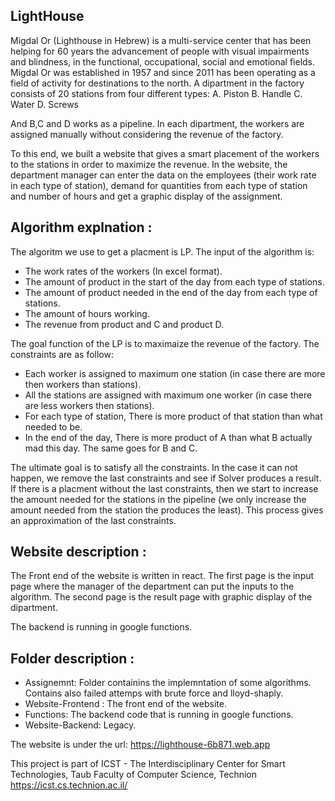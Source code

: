 ## LightHouse

Migdal Or (Lighthouse in Hebrew) is a multi-service center that has been helping for 60 years the advancement of people with visual impairments and blindness, in the functional, occupational, social and emotional fields.
Migdal Or was established in 1957 and since 2011 has been operating as a field of activity for destinations to the north.
A dipartment in the factory consists of 20 stations from four different types:
A. Piston
B. Handle
C. Water
D. Screws

And B,C and D works as a pipeline.
In each dipartment, the workers are assigned manually without considering the revenue of the factory.

To this end, we built a website that gives a smart placement of the workers to the stations in order to maximize the revenue.
In the website, the department manager can enter the data on the employees (their work rate in each type of station), demand for quantities from each type of station and number of hours and get a graphic display of the assignment.

## Algorithm explnation :
The algoritm we use to get a placment is LP.
The input of the algorithm is:
* The work rates of the workers (In excel format).
* The amount of product in the start of the day from each type of stations.
* The amount of product needed in the end of the day from each type of stations.
* The amount of hours working.
* The revenue from product and C and product D.

The goal function of the LP is to maximaize the revenue of the factory.
The constraints are as follow:
* Each worker is assigned to maximum one station (in case there are more then workers than stations).
* All the stations are assigned with maximum one worker (in case there are less workers then stations).
* For each type of station, There is more product of that station than what needed to be.
* In the end of the day, There is more product of A than what B actually mad this day. The same goes for B and C.

The ultimate goal is to satisfy all the constraints. In the case it can not happen, we remove the last constraints and see if Solver produces a result.
If there is a placment without the last constraints, then we start to increase the amount needed for the stations in the pipeline (we only increase the amount needed from the station the produces the least).
This process gives an approximation of the last constraints.

## Website description :
The Front end of the website is written in react.
The first page is the input page where the manager of the department can put the inputs to the algorithm. The second page is the result page with graphic display of the dipartment.

The backend is running in google functions.

## Folder description :
* Assignemnt: Folder containins the implemntation of some algorithms. Contains also failed attemps with brute force and lloyd-shaply.
* Website-Frontend : The front end of the website.
* Functions: The backend code that is running in google functions.
* Website-Backend: Legacy.

The website is under the url: https://lighthouse-6b871.web.app

This project is part of ICST - The Interdisciplinary Center for Smart Technologies, Taub Faculty of Computer Science, Technion
https://icst.cs.technion.ac.il/
